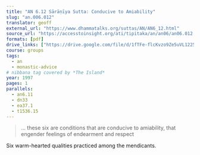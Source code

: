 ```yaml
---
title: "AN 6.12 Sārāṇīya Sutta: Conducive to Amiability"
slug: "an.006.012"
translator: geoff
external_url: "https://www.dhammatalks.org/suttas/AN/AN6_12.html"
source_url: "https://accesstoinsight.org/ati/tipitaka/an/an06/an06.012.than.html"
formats: [pdf]
drive_links: ["https://drive.google.com/file/d/1fTFe-flcKvzo9Ze5uVL12251zohntb3M/view?usp=drivesdk"]
course: groups
tags:
  - an
  - monastic-advice
# nibbana tag covered by *The Island*
year: 1997
pages: 1
parallels:
  - an6.11
  - dn33
  - ea37.1
  - t1536.15
---
```


> … these six are conditions that are conducive to amiability, that engender feelings of endearment and respect

Six warm-hearted qualities practiced among the mendicants.

